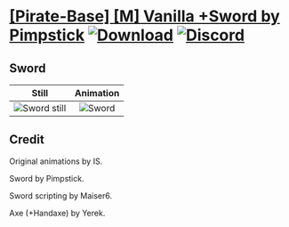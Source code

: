 # [\[Pirate-Base\] \[M\] Vanilla +Sword by Pimpstick](./) [![Download](https://img.shields.io/badge/Download--red?style=social&logo=github)](https://minhaskamal.github.io/DownGit/#/home?url=https://github.com/Klokinator/FE-Repo/tree/main/Battle%20Animations%2FInfantry%20-%20(Axe)%20Brigs%2C%20Pirates%2C%20Zerkers%2F%5BPirate-Base%5D%20%5BM%5D%20Vanilla%20%2BSword%20by%20Pimpstick%2F1.%20Sword) [![Discord](https://img.shields.io/badge/Discord--blue?style=social&logo=discord)](https://discord.gg/C7VNGnyTPA)

## Sword

| Still | Animation |
| :---: | :-------: |
| ![Sword still](./Sword_000.png) | ![Sword](./Sword.gif) |

## Credit

Original animations by IS.

Sword by Pimpstick.

Sword scripting by Maiser6.

Axe (+Handaxe) by Yerek.
